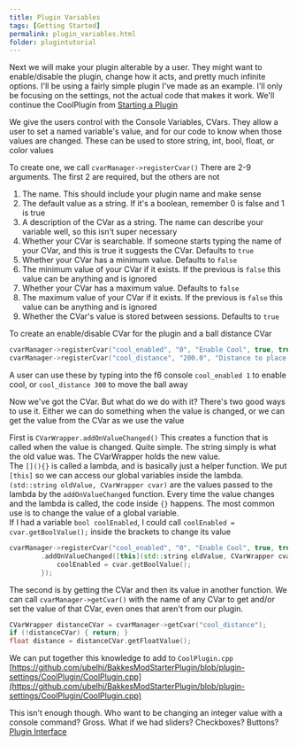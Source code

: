 ```yaml
---
title: Plugin Variables
tags: [Getting Started]
permalink: plugin_variables.html
folder: plugintutorial
---
```


Next we will make your plugin alterable by a user. They might want to enable/disable the plugin, change how it acts, and pretty much infinite options. I'll be using a fairly simple plugin I've made as an example. I'll only be focusing on the settings, not the actual code that makes it work.
We'll continue the CoolPlugin from [Starting a Plugin](starting_a_plugin.html)

We give the users control with the Console Variables, CVars. They allow a user to set a named variable's value, and for our code to know when those values are changed. These can be used to store string, int, bool, float, or color values

To create one, we call `cvarManager->registerCvar()`
There are 2-9 arguments. The first 2 are required, but the others are not
1. The name. This should include your plugin name and make sense
2. The default value as a string. If it's a boolean, remember 0 is false and 1 is true
3. A description of the CVar as a string. The name can describe your variable well, so this isn't super necessary
4. Whether your CVar is searchable. If someone starts typing the name of your CVar, and this is true it suggests the CVar. Defaults to `true`
5. Whether your CVar has a minimum value. Defaults to `false`
6. The minimum value of your CVar if it exists. If the previous is `false` this value can be anything and is ignored
7. Whether your CVar has a maximum value. Defaults to `false`
8. The maximum value of your CVar if it exists. If the previous is `false` this value can be anything and is ignored
9. Whether the CVar's value is stored between sessions. Defaults to `true`

To create an enable/disable CVar for the plugin and a ball distance CVar
```cpp
cvarManager->registerCvar("cool_enabled", "0", "Enable Cool", true, true, 0, true, 1);
cvarManager->registerCvar("cool_distance", "200.0", "Distance to place the ball above");
```

A user can use these by typing into the f6 console `cool_enabled 1` to enable cool, or `cool_distance 300` to move the ball away

Now we've got the CVar. But what do we do with it? There's two good ways to use it. Either we can do something when the value is changed, or we can get the value from the CVar as we use the value

First is `CVarWrapper.addOnValueChanged()`
This creates a function that is called when the value is changed. Quite simple. The string simply is what the old value was. The CVarWrapper holds the new value.  
The `[](){}` is called a lambda, and is basically just a helper function. We put `[this]` so we can access our global variables inside the lambda. `(std::string oldValue, CVarWrapper cvar)` are the values passed to the lambda by the `addOnValueChanged` function. Every time the value changes and the lambda is called, the code inside `{}` happens. 
The most common use is to change the value of a global variable.  
If I had a variable `bool coolEnabled`, I could call `coolEnabled = cvar.getBoolValue();` inside the brackets to change its value
```cpp
cvarManager->registerCvar("cool_enabled", "0", "Enable Cool", true, true, 0, true, 1)
        .addOnValueChanged([this](std::string oldValue, CVarWrapper cvar) {
            coolEnabled = cvar.getBoolValue();
        });
```

The second is by getting the CVar and then its value in another function. We can call
`cvarManager->getCvar()` with the name of any CVar to get and/or set the value of that CVar, even ones that aren't from our plugin.
```cpp
CVarWrapper distanceCVar = cvarManager->getCvar("cool_distance");
if (!distanceCVar) { return; }
float distance = distanceCVar.getFloatValue();
```

We can put together this knowledge to add to `CoolPlugin.cpp`
[https://github.com/ubelhj/BakkesModStarterPlugin/blob/plugin-settings/CoolPlugin/CoolPlugin.cpp](https://github.com/ubelhj/BakkesModStarterPlugin/blob/plugin-settings/CoolPlugin/CoolPlugin.cpp)

This isn't enough though. Who want to be changing an integer value with a console command? Gross. What if we had sliders? Checkboxes? Buttons?
[Plugin Interface](plugin_interface.html)